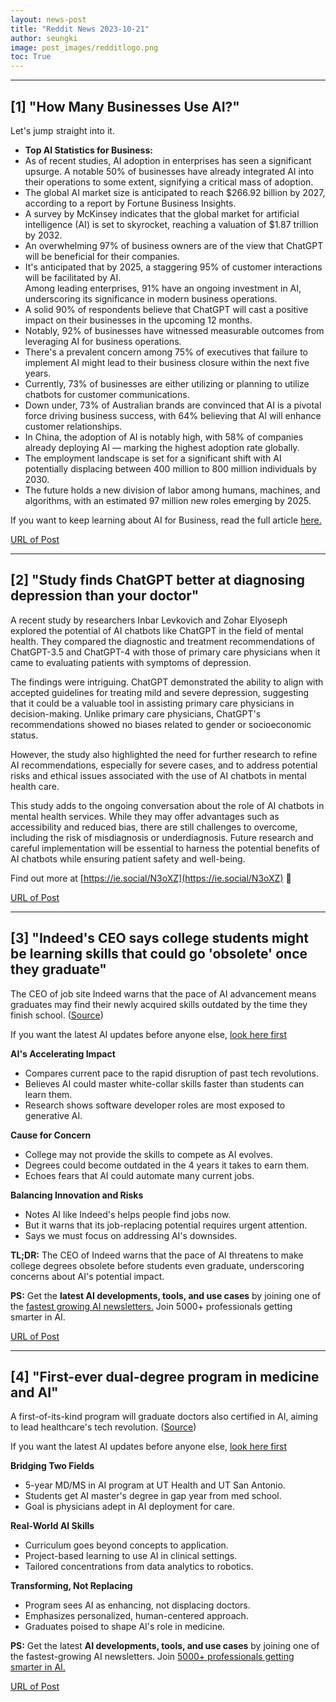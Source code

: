 ```yaml
---
layout: news-post
title: "Reddit News 2023-10-21"
author: seungki
image: post_images/redditlogo.png
toc: True
---
```

---
## [1] "How Many Businesses Use AI?"
Let's jump straight into it.

* **Top AI Statistics for Business:**
* As of recent studies, AI adoption in enterprises has seen a significant upsurge. A notable 50% of businesses have already integrated AI into their operations to some extent, signifying a critical mass of adoption.
* The global AI market size is anticipated to reach $266.92 billion by 2027, according to a report by Fortune Business Insights.
* A survey by McKinsey indicates that the global market for artificial intelligence (AI) is set to skyrocket, reaching a valuation of $1.87 trillion by 2032.
* An overwhelming 97% of business owners are of the view that ChatGPT will be beneficial for their companies.
* It's anticipated that by 2025, a staggering 95% of customer interactions will be facilitated by AI.  
Among leading enterprises, 91% have an ongoing investment in AI, underscoring its significance in modern business operations.
* A solid 90% of respondents believe that ChatGPT will cast a positive impact on their businesses in the upcoming 12 months.
* Notably, 92% of businesses have witnessed measurable outcomes from leveraging AI for business operations.
* There's a prevalent concern among 75% of executives that failure to implement AI might lead to their business closure within the next five years.
* Currently, 73% of businesses are either utilizing or planning to utilize chatbots for customer communications.
* Down under, 73% of Australian brands are convinced that AI is a pivotal force driving business success, with 64% believing that AI will enhance customer relationships.
* In China, the adoption of AI is notably high, with 58% of companies already deploying AI — marking the highest adoption rate globally.
* The employment landscape is set for a significant shift with AI potentially displacing between 400 million to 800 million individuals by 2030.
* The future holds a new division of labor among humans, machines, and algorithms, with an estimated 97 million new roles emerging by 2025.

If you want to keep learning about AI for Business, read the full article [here.](https://www.godofprompt.ai/blog/how-many-businesses-use-ai) 

[URL of Post](https://www.reddit.com/r/ArtificialInteligence/comments/17bxgww/how_many_businesses_use_ai/)

---
## [2] "Study finds ChatGPT better at diagnosing depression than your doctor"
A recent study by researchers Inbar Levkovich and Zohar Elyoseph explored the potential of AI chatbots like ChatGPT in the field of mental health. They compared the diagnostic and treatment recommendations of ChatGPT-3.5 and ChatGPT-4 with those of primary care physicians when it came to evaluating patients with symptoms of depression.  
  
The findings were intriguing. ChatGPT demonstrated the ability to align with accepted guidelines for treating mild and severe depression, suggesting that it could be a valuable tool in assisting primary care physicians in decision-making. Unlike primary care physicians, ChatGPT's recommendations showed no biases related to gender or socioeconomic status.  
  
However, the study also highlighted the need for further research to refine AI recommendations, especially for severe cases, and to address potential risks and ethical issues associated with the use of AI chatbots in mental health care.  
  
This study adds to the ongoing conversation about the role of AI chatbots in mental health services. While they may offer advantages such as accessibility and reduced bias, there are still challenges to overcome, including the risk of misdiagnosis or underdiagnosis. Future research and careful implementation will be essential to harness the potential benefits of AI chatbots while ensuring patient safety and well-being.  
  
Find out more at [https://ie.social/N3oXZ](https://ie.social/N3oXZ) 🚀

[URL of Post](https://www.reddit.com/r/ArtificialInteligence/comments/179uawb/study_finds_chatgpt_better_at_diagnosing/)

---
## [3] "Indeed's CEO says college students might be learning skills that could go 'obsolete' once they graduate"
The CEO of job site Indeed warns that the pace of AI advancement means graduates may find their newly acquired skills outdated by the time they finish school. ([Source](https://www.businessinsider.com/indeed-ceo-ai-chatgpt-could-make-college-skills-obsolete-2023-9))

If you want the latest AI updates before anyone else, [look here first](https://www.theedge.so/subscribe)

**AI's Accelerating Impact**

* Compares current pace to the rapid disruption of past tech revolutions.
* Believes AI could master white-collar skills faster than students can learn them.
* Research shows software developer roles are most exposed to generative AI.

**Cause for Concern**

* College may not provide the skills to compete as AI evolves.
* Degrees could become outdated in the 4 years it takes to earn them.
* Echoes fears that AI could automate many current jobs.

**Balancing Innovation and Risks**

* Notes AI like Indeed's helps people find jobs now.
* But it warns that its job-replacing potential requires urgent attention.
* Says we must focus on addressing AI's downsides.

**TL;DR:** The CEO of Indeed warns that the pace of AI threatens to make college degrees obsolete before students even graduate, underscoring concerns about AI's potential impact.

**PS:** Get the **latest AI developments, tools, and use cases** by joining one of the [fastest growing AI newsletters.](https://www.theedge.so/subscribe) Join 5000+ professionals getting smarter in AI.

[URL of Post](https://www.reddit.com/r/ArtificialInteligence/comments/178k92x/indeeds_ceo_says_college_students_might_be/)

---
## [4] "First-ever dual-degree program in medicine and AI"
A first-of-its-kind program will graduate doctors also certified in AI, aiming to lead healthcare's tech revolution. ([Source](https://fortune.com/education/articles/university-of-texas-san-antonio-dual-degree-medicine-artifical-intelligence-ai/))

If you want the latest AI updates before anyone else, [look here first](https://www.theedge.so/subscribe)

**Bridging Two Fields**

* 5-year MD/MS in AI program at UT Health and UT San Antonio.
* Students get AI master's degree in gap year from med school.
* Goal is physicians adept in AI deployment for care.

**Real-World AI Skills**

* Curriculum goes beyond concepts to application.
* Project-based learning to use AI in clinical settings.
* Tailored concentrations from data analytics to robotics.

**Transforming, Not Replacing**

* Program sees AI as enhancing, not displacing doctors.
* Emphasizes personalized, human-centered approach.
* Graduates poised to shape AI's role in medicine.

**PS:** Get the latest **AI developments, tools, and use cases** by joining one of the fastest-growing AI newsletters. Join [5000+ professionals getting smarter in AI.](https://www.theedge.so/subscribe)

[URL of Post](https://www.reddit.com/r/ArtificialInteligence/comments/177wokb/firstever_dualdegree_program_in_medicine_and_ai/)

